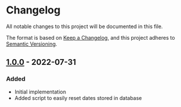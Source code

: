 # Changelog

All notable changes to this project will be documented in this file.

The format is based on [Keep a Changelog](https://keepachangelog.com/en/1.0.0/),
and this project adheres to [Semantic Versioning](https://semver.org/spec/v2.0.0.html).

## [1.0.0] - 2022-07-31

### Added
- Initial implementation
- Added script to easily reset dates stored in database

[1.0.0]: https://github.com/Bibz87-CG/youtube-notifier/releases/tag/1.0.0